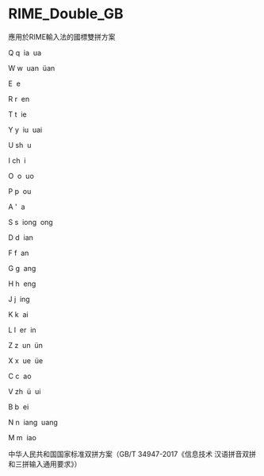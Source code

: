 # RIME_Double_GB
應用於RIME輸入法的國標雙拼方案

Q q
​ ia
​ ua	

W w
​ uan
​ üan	

E
​ e	

R r
​ en	

T t
​ ie	

Y y
​ iu
​ uai	

U sh
​ u	

I ch
​ i	

O
​ o
​ uo	

P p
​ ou

A '
​ a	

S s
​ iong
​ ong	

D d
​ ian	

F f
​ an	

G g
​ ang	

H h
​ eng	

J j
​ ing	

K k
​ ai	

L l
​ er
​ in	

Z z
​ un
​ ün	

X x
​ ue
​ üe	

C c
​ ao	

V zh
​ ü
​ ui	

B b
​ ei	

N n
​ iang
​ uang	

M m
​ iao	

中华人民共和国国家标准双拼方案（GB/T 34947-2017《信息技术 汉语拼音双拼和三拼输入通用要求》）
